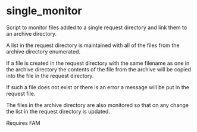 single_monitor
==============

Script to monitor files added to a single request directory and link them to an archive directory.

A list in the request directory is maintained with all of the files from the archive directory enumerated.

If a file is created in the request directory with the same filename as one in the archive directory the contents of the file from the archive will be copied into the file in the request directory.

If such a file does not exist or there is an error a message will be put in the request file.

The files in the archive directory are also monitored so that on any change the list in the request directory is updated.



Requires FAM
